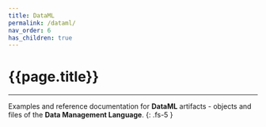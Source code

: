 ```yaml
---
title: DataML
permalink: /dataml/
nav_order: 6
has_children: true
---
```


# {{page.title}}

---

Examples and reference documentation for **DataML** artifacts - objects and files of the **Data Management Language**.
{: .fs-5 }